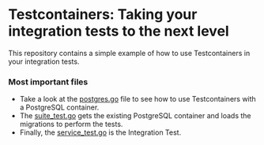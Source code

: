 # Testcontainers: Taking your integration tests to the next level
This repository contains a simple example of how to use Testcontainers in your integration tests.

### Most important files
- Take a look at the [postgres.go](https://github.com/andreiac-silva/testcontainers_demo/blob/main/test/integration/postgres.go) file to see how to use Testcontainers with a PostgreSQL container.
- The [suite_test.go](https://github.com/andreiac-silva/testcontainers_demo/blob/main/domain/user/suite_test.go) gets the existing PostgreSQL container and loads the migrations to perform the tests.
- Finally, the [service_test.go](https://github.com/andreiac-silva/testcontainers_demo/blob/main/domain/user/service_test.go) is the Integration Test.